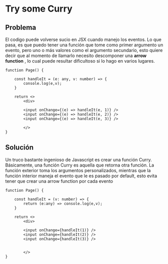 # Try some Curry

## Problema

El codigo puede volverse sucio en JSX cuando manejo los eventos. Lo que pasa, es que puedo tener una función que tome como primer argumento un evento, pero uno o más valores como el argumento secundario, esto quiere decir que al momento de llamarlo necesito descomponer una **arrow function** , lo cual puede resultar dificultoso si lo hago en varios lugares.

```
function Page() {

    const handleIt = (e: any, v: number) => {
        console.log(e,v);
    }

    return <>
        <div>

        <input onChange={(e) => handleIt(e, 1)} />
        <input onChange={(e) => handleIt(e, 2)} />
        <input onChange={(e) => handleIt(e, 3)} />

        </>
}
```

## Solución

Un truco bastante ingenioso de Javascript es crear una función Curry. Básicamente, una función Curry es aquella que retorna otra función. La función exterior toma los argumentos personalizados, mientras que la función interior maneja el evento que le es pasado por default, esto evita tener que crear una arrow function por cada evento

```
function Page() {

    const handleIt = (v: number) => {
        return (e:any) => console.log(e,v);
    }

    return <>
        <div>

        <input onChange={handleIt(1)} />
        <input onChange={handleIt(2)} />
        <input onChange={handleIt(3)} />


        </>
}
```

